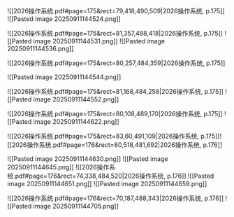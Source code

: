 ![[2026操作系统.pdf#page=175&rect=79,418,490,509|2026操作系统, p.175]]
![[Pasted image 20250911144524.png]]


![[2026操作系统.pdf#page=175&rect=81,357,488,418|2026操作系统, p.175]]
![[Pasted image 20250911144531.png]]
![[Pasted image 20250911144536.png]]

![[2026操作系统.pdf#page=175&rect=80,257,484,359|2026操作系统, p.175]]

![[Pasted image 20250911144544.png]]


![[2026操作系统.pdf#page=175&rect=81,168,484,258|2026操作系统, p.175]]
![[Pasted image 20250911144552.png]]


![[2026操作系统.pdf#page=175&rect=80,108,489,170|2026操作系统, p.175]]
![[Pasted image 20250911144622.png]]


![[2026操作系统.pdf#page=175&rect=83,60,491,109|2026操作系统, p.175]]![[2026操作系统.pdf#page=176&rect=80,518,481,692|2026操作系统, p.176]]

![[Pasted image 20250911144630.png]]
![[Pasted image 20250911144645.png]]
![[2026操作系统.pdf#page=176&rect=74,338,484,520|2026操作系统, p.176]]
![[Pasted image 20250911144651.png]]
![[Pasted image 20250911144659.png]]

![[2026操作系统.pdf#page=176&rect=70,187,488,343|2026操作系统, p.176]]
![[Pasted image 20250911144705.png]]














